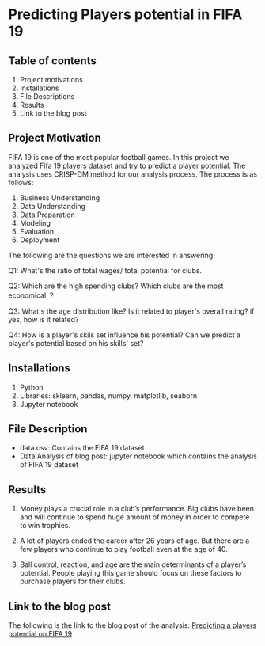 # Predicting Players potential in FIFA 19
## Table of contents
1. Project motivations
2. Installations
3. File Descriptions
4. Results
5. Link to the blog post

## Project Motivation
FIFA 19 is one of the most popular football games. In this project we analyzed Fifa 19 players dataset and try to predict a player potential. The analysis uses CRISP-DM method for our analysis process. The process is as follows:

1. Business Understanding
2. Data Understanding
3. Data Preparation
4. Modeling
5. Evaluation
6. Deployment


The following are the questions we are interested in answering:

Q1: What's the ratio of total wages/ total potential for clubs.

Q2: Which are the high spending clubs? Which clubs are the most economical ？

Q3: What's the age distribution like? Is it related to player's overall rating? if yes, how is it related?

Q4: How is a player's skils set influence his potential? Can we predict a player's potential based on his skills' set?

## Installations
1. Python
2. Libraries: sklearn, pandas, numpy, matplotlib, seaborn
3. Jupyter notebook

## File Description
- data.csv: Contains the FIFA 19 dataset
- Data Analysis of blog post: jupyter notebook which contains the analysis of FIFA 19 dataset

## Results
1. Money plays a crucial role in a club’s performance. Big clubs have been and will continue to spend huge amount of money in order to compete to win trophies.

2. A lot of players ended the career after 26 years of age. But there are a few players who continue to play football even at the age of 40.

3. Ball control, reaction, and age are the main determinants of a player’s potential. People playing this game should focus on these factors to purchase players for their clubs.

## Link to the blog post
The following is the link to the blog post of the analysis:
[Predicting a players potential on FIFA 19](https://medium.com/@ddk10/predicting-a-players-potential-in-fifa-19-analyzing-the-players-dataset-2da53a579efd)
